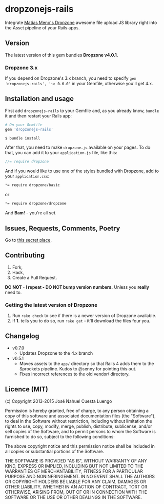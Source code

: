 # dropzonejs-rails

Integrate [Matias Meno's Dropzone](http://www.dropzonejs.com/) awesome file upload JS library right into the Asset pipeline of your Rails apps.

## Version

The latest version of this gem bundles **Dropzone v4.0.1**.

### Dropzone 3.x

If you depend on Dropzone's 3.x branch, you need to specify `gem 'dropzonejs-rails', '~> 0.6.0'` in your Gemfile, otherwise you'll get 4.x.

## Installation and usage

First add `dropzonejs-rails` to your Gemfile and, as you already know, `bundle` it and then restart your Rails app:

```ruby
# On your Gemfile
gem 'dropzonejs-rails'
```

```bash
$ bundle install
```

After that, you need to make `dropzone.js` available on your pages. To do that, you can add it to your `application.js` file, like this:

```javascript
//= require dropzone
```

And if you would like to use one of the styles bundled with Dropzone, add to your `application.css`:
```scss
*= require dropzone/basic
```
or
```scss
*= require dropzone/dropzone
```

And **Bam!** - you're all set.


## Issues, Requests, Comments, Poetry

Go to [this secret place](https://github.com/ncuesta/dropzonejs-rails/issues).


## Contributing

1. Fork,
2. Hack,
3. Create a Pull Request.

**DO NOT - I repeat - DO NOT bump version numbers.** Unless you **really** need to.


### Getting the latest version of Dropzone

1. Run `rake check` to see if there is a newer version of Dropzone available.
2. If **1.** tells you to do so, run `rake get` - it'll download the files four you.

## Changelog

* v0.7.0
  * Updates Dropzone to the 4.x branch
* v0.5.1
  * Moves assets to the `app/` directory so that Rails 4 adds them to the Sprockets
    pipeline. Kudos to @senny for pointing this out.
  * Fixes incorrect references to the old vendor/ directory.

## Licence (MIT)

(c) Copyright 2013-2015 José Nahuel Cuesta Luengo

Permission is hereby granted, free of charge, to any person obtaining
a copy of this software and associated documentation files (the
"Software"), to deal in the Software without restriction, including
without limitation the rights to use, copy, modify, merge, publish,
distribute, sublicense, and/or sell copies of the Software, and to
permit persons to whom the Software is furnished to do so, subject to
the following conditions:

The above copyright notice and this permission notice shall be
included in all copies or substantial portions of the Software.

THE SOFTWARE IS PROVIDED "AS IS", WITHOUT WARRANTY OF ANY KIND,
EXPRESS OR IMPLIED, INCLUDING BUT NOT LIMITED TO THE WARRANTIES OF
MERCHANTABILITY, FITNESS FOR A PARTICULAR PURPOSE AND
NONINFRINGEMENT. IN NO EVENT SHALL THE AUTHORS OR COPYRIGHT HOLDERS BE
LIABLE FOR ANY CLAIM, DAMAGES OR OTHER LIABILITY, WHETHER IN AN ACTION
OF CONTRACT, TORT OR OTHERWISE, ARISING FROM, OUT OF OR IN CONNECTION
WITH THE SOFTWARE OR THE USE OR OTHER DEALINGS IN THE SOFTWARE.
